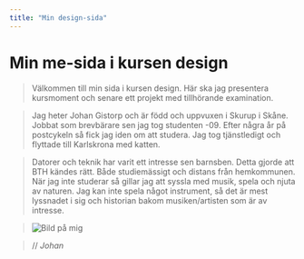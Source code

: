 ```yaml
---
title: "Min design-sida"
---
```

# Min me-sida i kursen design


> Välkommen till min sida i kursen design. Här ska jag presentera kursmoment och senare ett projekt med tillhörande examination.

> Jag heter Johan Gistorp och är född och uppvuxen i Skurup i Skåne. Jobbat som brevbärare sen jag tog studenten -09.
Efter några år på postcykeln så fick jag iden om att studera. Jag tog tjänstledigt och flyttade till Karlskrona med katten.

> Datorer och teknik har varit ett intresse sen barnsben. Detta gjorde att BTH kändes rätt. Både studiemässigt och distans från hemkommunen.
> När jag inte studerar så gillar jag att syssla med musik, spela och njuta av naturen.
Jag kan inte spela något instrument, så det är mest lyssnadet i sig och historian bakom musiken/artisten som är av intresse.

> ![Bild på mig](image/me.jpg?w=150)

> // *Johan*
